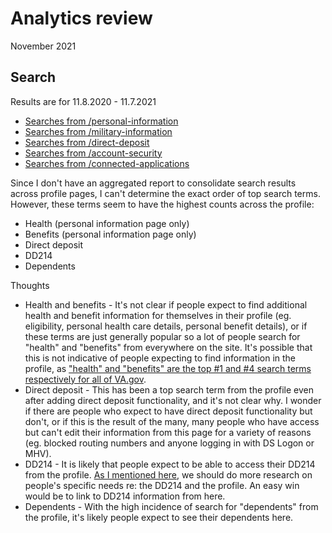 # Analytics review

November 2021

## Search

Results are for 11.8.2020 - 11.7.2021

- [Searches from /personal-information](https://analytics.google.com/analytics/web/#/report/content-site-search-pages/a50123418w177519031p184624291/_u.date00=20201108&_u.date01=20211107&explorer-table.plotKeys=%5B%5D&_r.drilldown=analytics.searchStartPage:~2Fprofile~2Fpersonal-information~2F/)
- [Searches from /military-information](https://analytics.google.com/analytics/web/#/report/content-site-search-pages/a50123418w177519031p184624291/_u.date00=20201108&_u.date01=20211107&_r.drilldown=analytics.searchStartPage:~2Fprofile~2Fmilitary-information~2F/)
- [Searches from /direct-deposit](https://analytics.google.com/analytics/web/#/report/content-site-search-pages/a50123418w177519031p184624291/_u.date00=20201108&_u.date01=20211107&_r.drilldown=analytics.searchStartPage:~2Fprofile~2Fdirect-deposit~2F/)
- [Searches from /account-security](https://analytics.google.com/analytics/web/#/report/content-site-search-pages/a50123418w177519031p184624291/_u.date00=20201108&_u.date01=20211107&_r.drilldown=analytics.searchStartPage:~2Fprofile~2Faccount-security~2F/)
- [Searches from /connected-applications](https://analytics.google.com/analytics/web/#/report/content-site-search-pages/a50123418w177519031p184624291/_u.date00=20201108&_u.date01=20211107&_r.drilldown=analytics.searchStartPage:~2Fprofile~2Fconnected-applications~2F/)

Since I don't have an aggregated report to consolidate search results across profile pages, I can't determine the exact order of top search terms. However, these terms seem to have the highest counts across the profile:

- Health (personal information page only)
- Benefits (personal information page only)
- Direct deposit
- DD214
- Dependents

Thoughts

- Health and benefits - It's not clear if people expect to find additional health and benefit information for themselves in their profile (eg. eligibility, personal health care details, personal benefit details), or if these terms are just generally popular so a lot of people search for "health" and "benefits" from everywhere on the site. It's possible that this is not indicative of people expecting to find information in the profile, as ["health" and "benefits" are the top #1 and #4 search terms respectively for all of VA.gov](https://analytics.google.com/analytics/web/#/report/content-site-search-search-terms/a50123418w177519031p184624291/_u.date00=20201108&_u.date01=20211107/).
- Direct deposit - This has been a top search term from the profile even after adding direct deposit functionality, and it's not clear why. I wonder if there are people who expect to have direct deposit functionality but don't, or if this is the result of the many, many people who have access but can't edit their information from this page for a variety of reasons (eg. blocked routing numbers and anyone logging in with DS Logon or MHV).
- DD214 - It is likely that people expect to be able to access their DD214 from the profile. [As I mentioned here](https://github.com/department-of-veterans-affairs/va.gov-team/blob/master/products/identity-personalization/profile/military-information/improvement-ideas.md), we should do more research on people's specific needs re: the DD214 and the profile. An easy win would be to link to DD214 information from here.
- Dependents - With the high incidence of search for "dependents" from the profile, it's likely people expect to see their dependents here.
